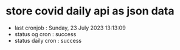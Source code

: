 # store covid daily api as json data

- last cronjob : Sunday, 23 July 2023 13:13:09
- status og cron : success
- status daily cron : success
      
      